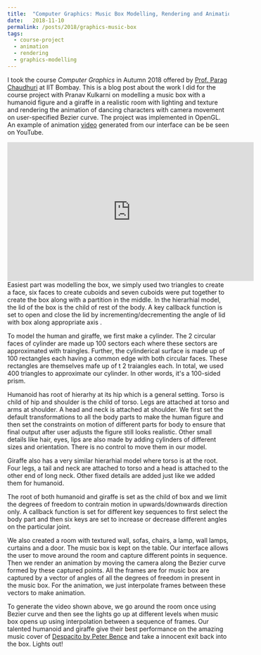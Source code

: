 ```yaml
---
title:  "Computer Graphics: Music Box Modelling, Rendering and Animation"
date:   2018-11-10
permalink: /posts/2018/graphics-music-box
tags:
  - course-project
  - animation
  - rendering
  - graphics-modelling
---
```


I took the course <i>Computer Graphics</i> in Autumn 2018 offered by [Prof. Parag Chaudhuri](https://www.cse.iitb.ac.in/~paragc/) at IIT Bombay. This is a blog post about the work I did for the course project with Pranav Kulkarni on modelling a music box with a humanoid figure and a giraffe in a realistic room with lighting and texture and rendering the animation of dancing characters with camera movement on user-specified Bezier curve. The project was implemented in OpenGL. An example of animation [video](https://www.youtube.com/watch?v=rc9bLdhiwLg) generated from our interface can be be seen on YouTube. 

<iframe width="560" height="315" src="https://www.youtube.com/embed/rc9bLdhiwLg" frameborder="0" allow="accelerometer; autoplay; encrypted-media; gyroscope; picture-in-picture" allowfullscreen></iframe>
<br>
Easiest part was modelling the box, we simply used two triangles to create a face, six faces to create cuboids and seven cuboids were put together to create the box along with a partition in the middle. In the hierarhial model, the lid of the box is the child of rest of the body. A key callback function is set to open and close the lid by incrementing/decrementing the angle of lid with box along appropriate axis	.

To model the human and giraffe, we first make a cylinder. The 2 circular faces of cylinder are made up 100 sectors each where these sectors are approximated with traingles. Further, the cylinderical surface is made up of 100 rectangles each having a common edge with both circular faces. These rectangles are themselves mafe up of t 2 traiangles each. In total, we used 400 triangles to approximate our cylinder. In other words, it's a 100-sided prism. 

Humanoid has root of hierarhy at its hip which is a general setting. Torso is child of hip and shoulder is the child of torso. Legs are attached at torso and arms at shoulder. A head and neck is attached at shoulder. We first set the default transformations to all the body parts to make the human figure and then set the constraints on motion of different parts for body to ensure that final output after user adjusts the figure still looks realistic. Other small details like hair, eyes, lips are also made by adding cylinders of different sizes and orientation. There is no control to move them in our model.

Giraffe also has a very similar hierarhial model where torso is at the root. Four legs, a tail and neck are attached to torso and a head is attached to the other end of long neck. Other fixed details are added just like we added them for humanoid. 

The root of both humanoid and giraffe is set as the child of box and we limit the degrees of freedom to contrain motion in upwards/downwards direction only. A callback function is set for different key sequences to first select the body part and then six keys are set to increase or decrease different angles on the particular joint. 

We also created a room with textured wall, sofas, chairs, a lamp, wall lamps, curtains and a door. The music box is kept on the table. Our interface allows the user to move around the room and capture different points in sequence. Then we render an animation by moving the camera along the Bezier curve formed by these captured points. All the frames are for music box are captured by a vector of angles of all the degrees of freedom in present in the music box. For the animation, we just interpolate frames between these vectors to make animation.   

To generate the video shown above, we go around the room once using Bezier curve and then see the lights go up at different levels when music box opens up using interpolation between a sequence of frames. Our talented humanoid and giraffe give their best performance on the amazing music cover of [Despacito by Peter Bence](https://www.youtube.com/watch?v=GmtTDvNcXcU) and take a innocent exit back into the box. Lights out! 

<!-- Attention-based models belong to a class of models commonly called sequence-to-sequence models. The aim of these models, as name suggests, it to produce an output sequence given an input sequence which are, in general, of different lengths. Let input sequence be $\mathbf{x} = \\{x_1, x_2, \ldots, x_T\\}$ and output sequence be $\mathbf{y} = \\{y_1, y_2, \ldots, y_U\\}$. There are 2 parts of a sequence-to-sequence models viz. encoder and decoder, both of which are RNNs. Encoder encodes the given input producing a series of hidden states $\mathbf{h} = \\{h_1, h_2, \ldots, h_T\\}$ of input $\mathbf{x}$.

&&\mathbf{h} = Encoder(\mathbf{x})&&

![](/images/encoder_new.png)
*Bi-directional RNN based encoder takes the input sequence $\mathbf{x} = \\{x_1, x_2, \ldots, x_T\\}$ outputs the hidden states $\mathbf{h} = \\{h_1, h_2, \ldots, h_T\\}$ (memory vectors).*

<h2>References</h2>

<b id='enc-dec'>Learning Phrase Representations using RNN Encoder-Decoder for Statistical Machine Translation</b><br>
Kyunghyun Cho, Bart van Merrienboer, Caglar Gulcehre, Dzmitry Bahdanau, Fethi Bougares, Holger Schwenk, Yoshua Bengio <br>
Proceedings of the 2014 Conference on Empirical Methods in Natural Language Processing (EMNLP)

<b id='2lstm'>Sequence to Sequence Learning with Neural Networks</b><br>
Ilya Sutskever, Oriol Vinyals, Quoc V. Le <br>
Proceedings of the 27th International Conference on Neural Information Processing Systems (NIPS 2014)

<b id='ctc'>Connectionist Temporal Classification: Labelling Unsegmented Sequence Data with Recurrent Neural Networks</b><br>
Alex Graves, Santiago Fer<e>&aacute;</e>nandez, Faustino Gomez, J<e>&uuml;</e>rgen Schmidhuber <br>
Proceedings of the 23rd International Machine Learning Conference, 2006

<b id='soft'>Neural Machine Translation by Jointly Learning to Align and Translate</b><br>
Dzmitry Bahdanau, Kyunghyun Cho, Yoshua Bengio <br>
International Conference on Learning Representations, 2015

<b id='luong'>Effective Approaches to Attention-based Neural Machine Translation</b><br>
Minh-Thang Luong, Hieu Pham, Christopher D. Manning
Proceedings of the 2015 Conference on Empirical Methods in Natural Language Processing  

<h2>Further Reading</h2>

<b>Structured Attention Networks</b> <br>
Yoon Kim, Carl Denton, Luong Hoang, Alexander M. Rush <br> 
5th International Conference on Learning Representations, 2017

<b>Listen, Attend and Spell</b> <br>
William Chan, Navdeep Jaitly, Quoc V. Le, Oriol Vinyals <br>
2016 IEEE International Conference on Acoustics, Speech and Signal Processing (ICASSP)

<b>Monotonic Chunkwise Attention</b><br>
Chung-Cheng Chiu, Colin Raffel <br>
International Conference on Learning Representations, 2018

<b>Attention-Based Models for Speech Recognition</b><br>
Jan Chorowski, Dzmitry Bahdanau, Dmitriy Serdyuk, Kyunghyun Cho, Yoshua Bengio<br>
Proceedings of the 28th International Conference on Neural Information Processing Systems (NIPS 2015)

<b>Online and Linear-Time Attention by Enforcing Monotonic Alignments</b><br>
Colin Raffel, Minh-Thang Luong, Peter J. Liu, Ron J. Weiss, Douglas Eck <br>
Proceedings of the 34th International Conference on Machine Learning, 2017

<b>Attention Is All You Need</b><br>
Ashish Vaswani, Noam Shazeer, Niki Parmar, Jakob Uszkoreit, Llion Jones, Aidan N. Gomez, Lukasz Kaiser, Illia Polosukhin <br>
31st Conference on Neural Information Processing Systems (NIPS 2017)

<b>State-of-the-art Speech Recognition With Sequence-to-Sequence Models</b><br>
Chung-Cheng Chiu, Tara N. Sainath, Yonghui Wu, Rohit Prabhavalkar, Patrick Nguyen, Zhifeng Chen, Anjuli Kannan, Ron J. Weiss, Kanishka Rao, Ekaterina Gonina, Navdeep Jaitly, Bo Li, Jan Chorowski, Michiel Bacchiani <br>
arXiv:1712.01769

<h2> Addtional Notes </h2>

1. In section 2.3.1, the architecture uses 4-layered LSTM model for both input-sequence reading and generating output-sequence. Long-range dependencies refer to the temporal dependencies in sequences and not the forward pass of the model.

2. In section 2.3.1, suppose an input sequence $a-b-c-d$ has to be translated to output sequence $A-B-C-D$. If input LSTM model sees $d-c-b-a$ instead of $a-b-c-d$, the output \'summary\' vector is influenced most by $a$ and hence it becomes easier to realize for output LSTM to start with $A$. Although average dependency length between the pairs ($a-b-c-d$, $A-B-C-D$) and ($d-c-b-a$, $A-B-C-D$) is same, the model probably finds it easier to start the sequence with initial $A$ and $B$ and so on. Temporal dependencies later help in generating the $C$ and $D$ more easily on average. This is very crude reasoning and there is no \'proof\' as such but this phenomenon of better performance on the input sequence reversal is observed and can be explained as above. -->
